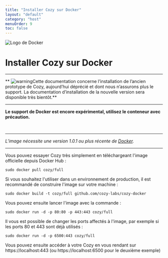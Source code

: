 ```yaml
---
title: "Installer Cozy sur Docker"
layout: "default"
category: "host"
menuOrder: 9
toc: false
---
```



<div class="install-inner-logo">
<img alt="Logo de Docker" src="/assets/images/host/docker-logo.svg">
</div>

# Installer Cozy sur Docker

---

** <img src="/assets/images/warning.png" alt="warning" class="warn">Cette documentation concerne l’installation de l’ancien prototype de Cozy, aujourd’hui déprécié et dont nous n’assurons plus le support. La documentation d’installation de la nouvelle version sera disponible très bientôt.**

---


**Le support de Docker est encore expérimental, utilisez le conteneur avec précaution.**

<br>

---

*L’image nécessite une version 1.0.1 ou plus récente de [Docker](https://www.docker.com/).*

---

Vous pouvez essayer Cozy très simplement en téléchargeant l'image officielle
depuis Docker Hub :

```
sudo docker pull cozy/full
```

Si vous souhaitez l'utiliser dans un environnement de production, il est
recommandé de construire l'image sur votre machine :

```
sudo docker build -t cozy/full github.com/cozy-labs/cozy-docker
```

Vous pouvez ensuite lancer l'image avec la commande :

```
sudo docker run -d -p 80:80 -p 443:443 cozy/full
```

Il vous est possible de changer les ports affectés à l'image, par exemple si
les ports 80 et 443 sont déjà utilisés :
```
sudo docker run -d -p 6500:443 cozy/full
```

Vous pouvez ensuite accéder à votre Cozy en vous rendant sur
https://localhost:443 (ou https://localhost:6500 pour le deuxième exemple)
